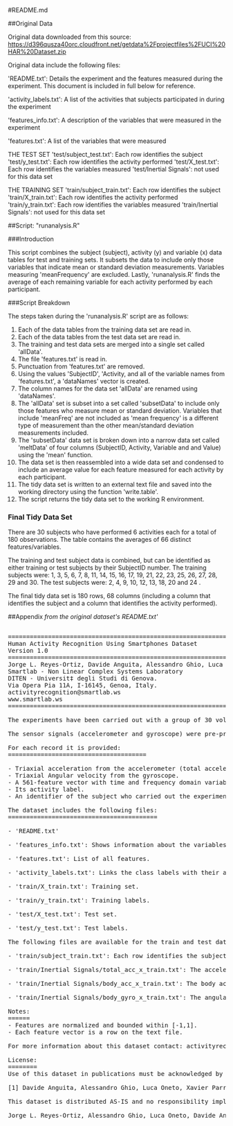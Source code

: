 #README.md

##Original Data 

Original data downloaded from this source:
https://d396qusza40orc.cloudfront.net/getdata%2Fprojectfiles%2FUCI%20HAR%20Dataset.zip

Original data include the following files:

'README.txt': Details the experiment and the features measured during the experiment. This document is included in full below for reference.

'activity_labels.txt': A list of the activities that subjects participated in during the experiment

'features_info.txt': A description of the variables that were measured in the experiment

'features.txt': A list of the variables that were measured

THE TEST SET
'test/subject_test.txt': Each row identifies the subject
'test/y_test.txt': Each row identifies the activity performed
'test/X_test.txt': Each row identifies the variables measured
'test/Inertial Signals': not used for this data set 

THE TRAINING SET
'train/subject_train.txt': Each row identifies the subject
'train/X_train.txt': Each row identifies the activity performed
'train/y_train.txt': Each row identifies the variables measured
'train/Inertial Signals': not used for this data set

##Script: "runanalysis.R"

###Introduction

This script combines the subject (subject), activity (y) and variable (x) data tables for test and training sets. It subsets the data to include only those variables that indicate mean or standard deviation measurements. Variables measuring 'meanFrequency' are excluded. Lastly, 'runanalysis.R' finds the average of each remaining variable for each activity performed by each participant.

###Script Breakdown

The steps taken during the 'runanalysis.R' script are as follows:

1. Each of the data tables from the training data set are read in.
2. Each of the data tables from the test data set are read in.
3. The training and test data sets are merged into a single set called 'allData'.
4. The file 'features.txt' is read in. 
5. Punctuation from 'features.txt' are removed.
6. Using the values 'SubjectID', 'Activity, and all of the variable names from 'features.txt', a 'dataNames' vector is created.
7. The column names for the data set 'allData' are renamed using 'dataNames'.
8. The 'allData' set is subset into a set called 'subsetData' to include only those features who measure mean or standard deviation. Variables that include 'meanFreq' are not included as 'mean frequency' is a different type of measurement than the other mean/standard deviation measurements included.
9. The 'subsetData' data set is broken down into a narrow data set called 'meltData' of four columns (SubjectID, Activity, Variable and and Value) using the 'mean' function.
10. The data set is then reassembled into a wide data set and condensed to include an average value for each feature measured for each activity by each participant.
11. The tidy data set is written to an external text file and saved into the working directory using the function 'write.table'.
12. The script returns the tidy data set to the working R environment.

### Final Tidy Data Set

There are 30 subjects who have performed 6 activities each for a total of 180 observations. The table contains the averages of 66 distinct features/variables.

The training and test subject data is combined, but can be identified as either training or test subjects by their SubjectID number. The training subjects were: 1, 3, 5, 6, 7, 8, 11, 14, 15, 16, 17, 19, 21, 22, 23, 25, 26, 27, 28, 29 and 30. The test subjects were: 2, 4, 9, 10, 12, 13, 18, 20 and 24 . 

The final tidy data set is 180 rows, 68 columns (including a column that identifies the subject and a column that identifies the activity performed).


##Appendix
*from the original dataset's README.txt'*

<pre>

==================================================================
Human Activity Recognition Using Smartphones Dataset
Version 1.0
==================================================================
Jorge L. Reyes-Ortiz, Davide Anguita, Alessandro Ghio, Luca Oneto.
Smartlab - Non Linear Complex Systems Laboratory
DITEN - Universit‡ degli Studi di Genova.
Via Opera Pia 11A, I-16145, Genoa, Italy.
activityrecognition@smartlab.ws
www.smartlab.ws
==================================================================

The experiments have been carried out with a group of 30 volunteers within an age bracket of 19-48 years. Each person performed six activities (WALKING, WALKING_UPSTAIRS, WALKING_DOWNSTAIRS, SITTING, STANDING, LAYING) wearing a smartphone (Samsung Galaxy S II) on the waist. Using its embedded accelerometer and gyroscope, we captured 3-axial linear acceleration and 3-axial angular velocity at a constant rate of 50Hz. The experiments have been video-recorded to label the data manually. The obtained dataset has been randomly partitioned into two sets, where 70% of the volunteers was selected for generating the training data and 30% the test data. 

The sensor signals (accelerometer and gyroscope) were pre-processed by applying noise filters and then sampled in fixed-width sliding windows of 2.56 sec and 50% overlap (128 readings/window). The sensor acceleration signal, which has gravitational and body motion components, was separated using a Butterworth low-pass filter into body acceleration and gravity. The gravitational force is assumed to have only low frequency components, therefore a filter with 0.3 Hz cutoff frequency was used. From each window, a vector of features was obtained by calculating variables from the time and frequency domain. See 'features_info.txt' for more details. 

For each record it is provided:
======================================

- Triaxial acceleration from the accelerometer (total acceleration) and the estimated body acceleration.
- Triaxial Angular velocity from the gyroscope. 
- A 561-feature vector with time and frequency domain variables. 
- Its activity label. 
- An identifier of the subject who carried out the experiment.

The dataset includes the following files:
=========================================

- 'README.txt'

- 'features_info.txt': Shows information about the variables used on the feature vector.

- 'features.txt': List of all features.

- 'activity_labels.txt': Links the class labels with their activity name.

- 'train/X_train.txt': Training set.

- 'train/y_train.txt': Training labels.

- 'test/X_test.txt': Test set.

- 'test/y_test.txt': Test labels.

The following files are available for the train and test data. Their descriptions are equivalent. 

- 'train/subject_train.txt': Each row identifies the subject who performed the activity for each window sample. Its range is from 1 to 30. 

- 'train/Inertial Signals/total_acc_x_train.txt': The acceleration signal from the smartphone accelerometer X axis in standard gravity units 'g'. Every row shows a 128 element vector. The same description applies for the 'total_acc_x_train.txt' and 'total_acc_z_train.txt' files for the Y and Z axis. 

- 'train/Inertial Signals/body_acc_x_train.txt': The body acceleration signal obtained by subtracting the gravity from the total acceleration. 

- 'train/Inertial Signals/body_gyro_x_train.txt': The angular velocity vector measured by the gyroscope for each window sample. The units are radians/second. 

Notes: 
======
- Features are normalized and bounded within [-1,1].
- Each feature vector is a row on the text file.

For more information about this dataset contact: activityrecognition@smartlab.ws

License:
========
Use of this dataset in publications must be acknowledged by referencing the following publication [1] 

[1] Davide Anguita, Alessandro Ghio, Luca Oneto, Xavier Parra and Jorge L. Reyes-Ortiz. Human Activity Recognition on Smartphones using a Multiclass Hardware-Friendly Support Vector Machine. International Workshop of Ambient Assisted Living (IWAAL 2012). Vitoria-Gasteiz, Spain. Dec 2012

This dataset is distributed AS-IS and no responsibility implied or explicit can be addressed to the authors or their institutions for its use or misuse. Any commercial use is prohibited.

Jorge L. Reyes-Ortiz, Alessandro Ghio, Luca Oneto, Davide Anguita. November 2012.

</pre>


